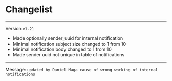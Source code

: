 # Changelist
_________
Version `v1.21`

* Made optionally sender_uuid for internal notification
* Minimal notification subject size changed to 1 from 10
* Minimal notification body changed to 1 from 10
* Made sender uuid not unique in table of notifications
_______________
Message:
`updated by Daniel Maga cause of wrong working of internal notifications`